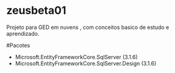# zeusbeta01
Projeto para GED em nuvens , com conceitos basico de estudo e aprendizado.

#Pacotes
- Microsoft.EntityFrameworkCore.SqlServer  (3.1.6)
- Microsoft.EntityFrameworkCore.SqlServer.Design (3.1.6)
